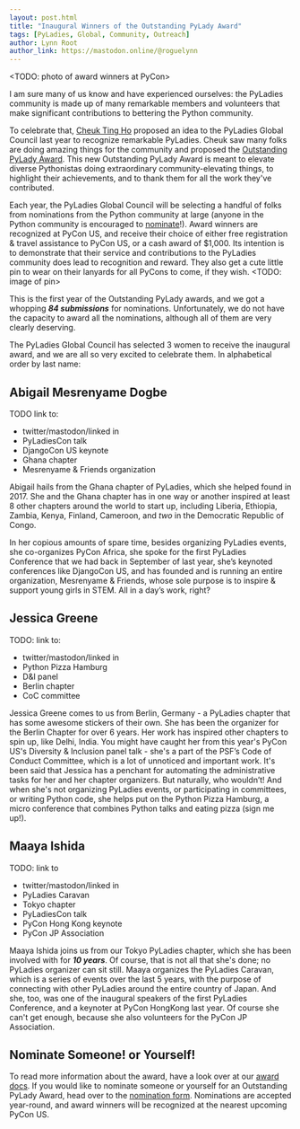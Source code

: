 ```yaml
---
layout: post.html
title: "Inaugural Winners of the Outstanding PyLady Award"
tags: [PyLadies, Global, Community, Outreach]
author: Lynn Root
author_link: https://mastodon.online/@roguelynn
---
```


<TODO: photo of award winners at PyCon>

I am sure many of us know and have experienced ourselves: the PyLadies community is made up of many
remarkable members and volunteers that make significant contributions to bettering the Python
community.

To celebrate that, [Cheuk Ting Ho] proposed an idea to the PyLadies Global Council last year to 
recognize remarkable PyLadies. Cheuk saw many folks are doing amazing things for the community
and proposed the [Outstanding PyLady Award][blog announcement]. This new Outstanding PyLady Award
is meant to elevate diverse Pythonistas doing extraordinary community-elevating things, to highlight
their achievements, and to thank them for all the work they've contributed.

Each year, the PyLadies Global Council will be selecting a handful of folks from nominations from
the Python community at large (anyone in the Python community is encouraged to 
[nominate][nomination form]!). Award winners are recognized at PyCon US, and receive their choice of
either free registration & travel assistance to PyCon US, or a cash award of $1,000. Its intention
is to demonstrate that their service and contributions to the PyLadies community does lead to
recognition and reward. They also get a cute little pin to wear on their lanyards for all PyCons to
come, if they wish. <TODO: image of pin>

This is the first year of the Outstanding PyLady awards, and we got a whopping _**84 submissions**_ 
for nominations. Unfortunately, we do not have the capacity to award all the nominations, although 
all of them are very clearly deserving. 

The PyLadies Global Council has selected 3 women to receive the inaugural award, and we are all so 
very excited to celebrate them. In alphabetical order by last name:

## Abigail Mesrenyame Dogbe

TODO link to:

* twitter/mastodon/linked in
* PyLadiesCon talk
* DjangoCon US keynote
* Ghana chapter
* Mesrenyame & Friends organization

Abigail hails from the Ghana chapter of PyLadies, which she helped found in 2017. She and the Ghana 
chapter has in one way or another inspired at least 8 other chapters around the world to start up, 
including Liberia, Ethiopia, Zambia, Kenya, Finland, Cameroon, and _two_ in the Democratic Republic 
of Congo.

In her copious amounts of spare time, besides organizing PyLadies events, she co-organizes PyCon 
Africa, she spoke for the first PyLadies Conference that we had back in September of last year, 
she’s keynoted conferences like DjangoCon US, and has founded and is running an entire organization,
Mesrenyame & Friends, whose sole purpose is to inspire & support young girls in STEM. All in a day’s
work, right?


## Jessica Greene

TODO: link to:

* twitter/mastodon/linked in
* Python Pizza Hamburg
* D&I panel
* Berlin chapter
* CoC committee

Jessica Greene comes to us from Berlin, Germany - a PyLadies chapter that has some awesome stickers 
of their own. She has been the organizer for the Berlin Chapter for over 6 years. Her work has 
inspired other chapters to spin up, like Delhi, India. You might have caught her from this year's
PyCon US's Diversity & Inclusion panel talk - she's a part of the PSF’s Code of Conduct Committee, 
which is a lot of unnoticed and important work. It's been said that Jessica has a penchant for 
automating the administrative tasks for her and her chapter organizers. But naturally, who wouldn’t! 
And when she's not organizing PyLadies events, or participating in committees, or writing Python 
code, she helps put on the Python Pizza Hamburg, a micro conference that combines Python talks and 
eating pizza (sign me up!).

## Maaya Ishida

TODO: link to

* twitter/mastodon/linked in
* PyLadies Caravan
* Tokyo chapter
* PyLadiesCon talk
* PyCon Hong Kong keynote
* PyCon JP Association

Maaya Ishida joins us from our Tokyo PyLadies chapter, which she has been involved with for 
_**10 years**_. Of course, that is not all that she's done; no PyLadies organizer can sit still. 
Maaya organizes the PyLadies Caravan, which is a series of events over the last 5 years, with the 
purpose of connecting with other PyLadies around the entire country of Japan. And she, too, was 
one of the inaugural speakers of the first PyLadies Conference, and a keynoter at PyCon HongKong 
last year. Of course she can't get enough, because she also volunteers for the PyCon JP Association.


## Nominate Someone! or Yourself!

To read more information about the award, have a look over at our [award docs]. If you would like to
nominate someone or yourself for an Outstanding PyLady Award, head over to the [nomination form].
Nominations are accepted year-round, and award winners will be recognized at the nearest upcoming 
PyCon US.


[Cheuk Ting Ho]: https://cheuk.dev
[blog announcement]: https://pyladies.com/blog/Announcing-The-Outstanding-PyLady-Award/outstanding-award/
[nomination form]: https://docs.google.com/forms/d/e/1FAIpQLSccnm4kYFez8SPWJD7ZfaAojHZE0qoLF_MLarGzzzc3pcY-xA/viewform
[award docs]: https://kit.pyladies.com/en/latest/global/award.html